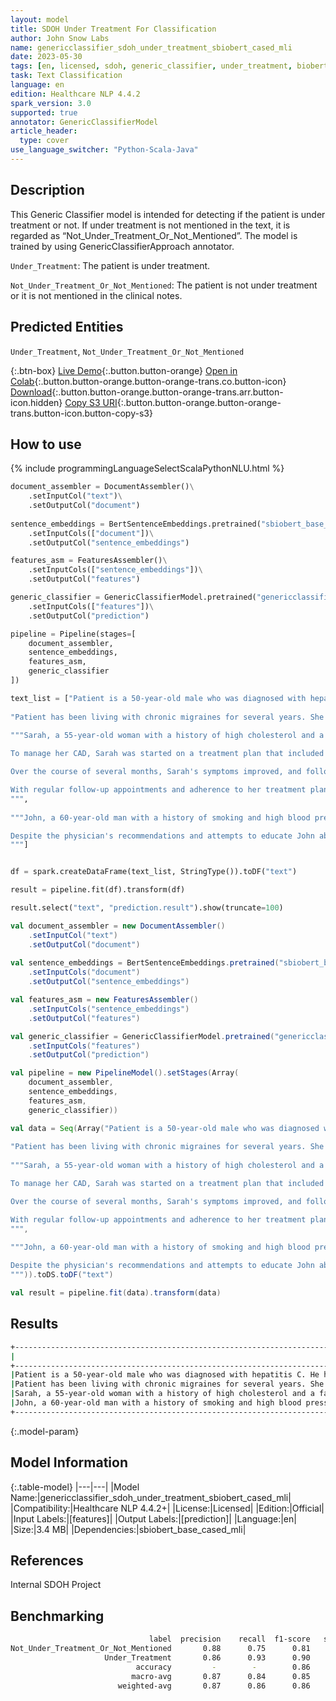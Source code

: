 ```yaml
---
layout: model
title: SDOH Under Treatment For Classification
author: John Snow Labs
name: genericclassifier_sdoh_under_treatment_sbiobert_cased_mli
date: 2023-05-30
tags: [en, licensed, sdoh, generic_classifier, under_treatment, biobert]
task: Text Classification
language: en
edition: Healthcare NLP 4.4.2
spark_version: 3.0
supported: true
annotator: GenericClassifierModel
article_header:
  type: cover
use_language_switcher: "Python-Scala-Java"
---
```


## Description

This Generic Classifier model is intended for detecting if the patient is under treatment or not. If under treatment is not mentioned in the text, it is regarded as “Not_Under_Treatment_Or_Not_Mentioned”. The model is trained by using GenericClassifierApproach annotator.

`Under_Treatment`: The patient is under treatment.

`Not_Under_Treatment_Or_Not_Mentioned`: The patient is not under treatment or it is not mentioned in the clinical notes.

## Predicted Entities

`Under_Treatment`, `Not_Under_Treatment_Or_Not_Mentioned`

{:.btn-box}
[Live Demo](https://demo.johnsnowlabs.com/healthcare/SDOH/){:.button.button-orange}
[Open in Colab](https://colab.research.google.com/github/JohnSnowLabs/spark-nlp-workshop/blob/master/healthcare-nlp/27.0.Social_Determinant_of_Health_Models.ipynb){:.button.button-orange.button-orange-trans.co.button-icon}
[Download](https://s3.amazonaws.com/auxdata.johnsnowlabs.com/clinical/models/genericclassifier_sdoh_under_treatment_sbiobert_cased_mli_en_4.4.2_3.0_1685475327309.zip){:.button.button-orange.button-orange-trans.arr.button-icon.hidden}
[Copy S3 URI](s3://auxdata.johnsnowlabs.com/clinical/models/genericclassifier_sdoh_under_treatment_sbiobert_cased_mli_en_4.4.2_3.0_1685475327309.zip){:.button.button-orange.button-orange-trans.button-icon.button-copy-s3}

## How to use



<div class="tabs-box" markdown="1">
{% include programmingLanguageSelectScalaPythonNLU.html %}
  
```python
document_assembler = DocumentAssembler()\
    .setInputCol("text")\
    .setOutputCol("document")
        
sentence_embeddings = BertSentenceEmbeddings.pretrained("sbiobert_base_cased_mli", 'en','clinical/models')\
    .setInputCols(["document"])\
    .setOutputCol("sentence_embeddings")

features_asm = FeaturesAssembler()\
    .setInputCols(["sentence_embeddings"])\
    .setOutputCol("features")

generic_classifier = GenericClassifierModel.pretrained("genericclassifier_sdoh_under_treatment_sbiobert_cased_mli", 'en', 'clinical/models')\
    .setInputCols(["features"])\
    .setOutputCol("prediction")

pipeline = Pipeline(stages=[
    document_assembler,
    sentence_embeddings,
    features_asm,
    generic_classifier    
])

text_list = ["Patient is a 50-year-old male who was diagnosed with hepatitis C. He has received a treatment plan that includes medication and regular monitoring of his liver function.",
                 
"Patient has been living with chronic migraines for several years. She has not pursued any specific treatment for her migraines and has been managing her condition through lifestyle modifications such as stress reduction techniques and avoiding triggers.",
                
"""Sarah, a 55-year-old woman with a history of high cholesterol and a family history of heart disease, presented to her primary care physician with complaints of chest pain and shortness of breath. After a thorough evaluation, Sarah was diagnosed with coronary artery disease (CAD), a condition that can lead to heart attacks and other serious complications.

To manage her CAD, Sarah was started on a treatment plan that included medication to lower her cholesterol and blood pressure, as well as aspirin to prevent blood clots. In addition to medication, Sarah was advised to make lifestyle modifications such as improving her diet, quitting smoking, and increasing physical activity.

Over the course of several months, Sarah's symptoms improved, and follow-up tests showed that her cholesterol and blood pressure were within the target range. However, Sarah continued to experience occasional chest pain, and her medication regimen was adjusted accordingly.

With regular follow-up appointments and adherence to her treatment plan, Sarah's CAD remained under control, and she was able to resume her normal activities with improved quality of life.
""",
    
"""John, a 60-year-old man with a history of smoking and high blood pressure, presented to his primary care physician with complaints of chest pain and shortness of breath. Further tests revealed that John had a blockage in one of his coronary arteries, which required urgent intervention. However, John was hesitant to undergo treatment, citing concerns about potential complications and side effects of medications and procedures.

Despite the physician's recommendations and attempts to educate John about the risks of leaving the blockage untreated, John ultimately chose not to pursue any treatment. Over the next several months, John continued to experience symptoms, which progressively worsened, and he ultimately required hospitalization for a heart attack. The medical team attempted to intervene at that point, but the damage to John's heart was severe, and his prognosis was poor.
"""]


df = spark.createDataFrame(text_list, StringType()).toDF("text")

result = pipeline.fit(df).transform(df)

result.select("text", "prediction.result").show(truncate=100)
```
```scala
val document_assembler = new DocumentAssembler()
    .setInputCol("text")
    .setOutputCol("document")
        
val sentence_embeddings = BertSentenceEmbeddings.pretrained("sbiobert_base_cased_mli", "en", "clinical/models")
    .setInputCols("document")
    .setOutputCol("sentence_embeddings")

val features_asm = new FeaturesAssembler()
    .setInputCols("sentence_embeddings")
    .setOutputCol("features")

val generic_classifier = GenericClassifierModel.pretrained("genericclassifier_sdoh_under_treatment_sbiobert_cased_mli", "en", "clinical/models")
    .setInputCols("features")
    .setOutputCol("prediction")

val pipeline = new PipelineModel().setStages(Array(
    document_assembler,
    sentence_embeddings,
    features_asm,
    generic_classifier))

val data = Seq(Array("Patient is a 50-year-old male who was diagnosed with hepatitis C. He has received a treatment plan that includes medication and regular monitoring of his liver function.",
                 
"Patient has been living with chronic migraines for several years. She has not pursued any specific treatment for her migraines and has been managing her condition through lifestyle modifications such as stress reduction techniques and avoiding triggers.",
                
"""Sarah, a 55-year-old woman with a history of high cholesterol and a family history of heart disease, presented to her primary care physician with complaints of chest pain and shortness of breath. After a thorough evaluation, Sarah was diagnosed with coronary artery disease (CAD), a condition that can lead to heart attacks and other serious complications.

To manage her CAD, Sarah was started on a treatment plan that included medication to lower her cholesterol and blood pressure, as well as aspirin to prevent blood clots. In addition to medication, Sarah was advised to make lifestyle modifications such as improving her diet, quitting smoking, and increasing physical activity.

Over the course of several months, Sarah's symptoms improved, and follow-up tests showed that her cholesterol and blood pressure were within the target range. However, Sarah continued to experience occasional chest pain, and her medication regimen was adjusted accordingly.

With regular follow-up appointments and adherence to her treatment plan, Sarah's CAD remained under control, and she was able to resume her normal activities with improved quality of life.
""",
    
"""John, a 60-year-old man with a history of smoking and high blood pressure, presented to his primary care physician with complaints of chest pain and shortness of breath. Further tests revealed that John had a blockage in one of his coronary arteries, which required urgent intervention. However, John was hesitant to undergo treatment, citing concerns about potential complications and side effects of medications and procedures.

Despite the physician's recommendations and attempts to educate John about the risks of leaving the blockage untreated, John ultimately chose not to pursue any treatment. Over the next several months, John continued to experience symptoms, which progressively worsened, and he ultimately required hospitalization for a heart attack. The medical team attempted to intervene at that point, but the damage to John's heart was severe, and his prognosis was poor.
""")).toDS.toDF("text")

val result = pipeline.fit(data).transform(data)
```
</div>

## Results

```bash
+----------------------------------------------------------------------------------------------------+--------------------------------------+
|                                                                                                text|                                result|
+----------------------------------------------------------------------------------------------------+--------------------------------------+
|Patient is a 50-year-old male who was diagnosed with hepatitis C. He has received a treatment pla...|                     [Under_Treatment]|
|Patient has been living with chronic migraines for several years. She has not pursued any specifi...|[Not_Under_Treatment_Or_Not_Mentioned]|
|Sarah, a 55-year-old woman with a history of high cholesterol and a family history of heart disea...|                     [Under_Treatment]|
|John, a 60-year-old man with a history of smoking and high blood pressure, presented to his prima...|[Not_Under_Treatment_Or_Not_Mentioned]|
+----------------------------------------------------------------------------------------------------+--------------------------------------+

```

{:.model-param}
## Model Information

{:.table-model}
|---|---|
|Model Name:|genericclassifier_sdoh_under_treatment_sbiobert_cased_mli|
|Compatibility:|Healthcare NLP 4.4.2+|
|License:|Licensed|
|Edition:|Official|
|Input Labels:|[features]|
|Output Labels:|[prediction]|
|Language:|en|
|Size:|3.4 MB|
|Dependencies:|sbiobert_base_cased_mli|

## References

Internal SDOH Project

## Benchmarking

```bash
                               label  precision    recall  f1-score   support
Not_Under_Treatment_Or_Not_Mentioned       0.88      0.75      0.81       281
                     Under_Treatment       0.86      0.93      0.90       458
                            accuracy         -        -        0.86       739
                           macro-avg       0.87      0.84      0.85       739
                        weighted-avg       0.87      0.86      0.86       739
```
